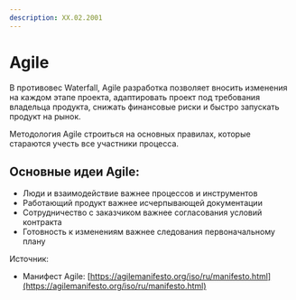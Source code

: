 ```yaml
---
description: XX.02.2001
---
```


# Agile

В противовес Waterfall, Agile разработка позволяет вносить изменения на каждом этапе проекта, адаптировать проект под требования владельца продукта, снижать финансовые риски и быстро запускать продукт на рынок.

Методология Agile строиться на основных правилах, которые стараются учесть все участники процесса.

## Основные идеи Agile:

* Люди и взаимодействие важнее процессов и инструментов
* Работающий продукт важнее исчерпывающей документации
* Сотрудничество с заказчиком важнее согласования условий контракта
* Готовность к изменениям важнее следования первоначальному плану







Источник:

* Манифест Agile: [https://agilemanifesto.org/iso/ru/manifesto.html](https://agilemanifesto.org/iso/ru/manifesto.html)
